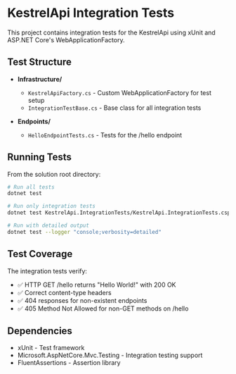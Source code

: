# KestrelApi Integration Tests

This project contains integration tests for the KestrelApi using xUnit and ASP.NET Core's WebApplicationFactory.

## Test Structure

- **Infrastructure/**
  - `KestrelApiFactory.cs` - Custom WebApplicationFactory for test setup
  - `IntegrationTestBase.cs` - Base class for all integration tests
  
- **Endpoints/**
  - `HelloEndpointTests.cs` - Tests for the /hello endpoint

## Running Tests

From the solution root directory:

```bash
# Run all tests
dotnet test

# Run only integration tests
dotnet test KestrelApi.IntegrationTests/KestrelApi.IntegrationTests.csproj

# Run with detailed output
dotnet test --logger "console;verbosity=detailed"
```

## Test Coverage

The integration tests verify:
- ✅ HTTP GET /hello returns "Hello World!" with 200 OK
- ✅ Correct content-type headers
- ✅ 404 responses for non-existent endpoints
- ✅ 405 Method Not Allowed for non-GET methods on /hello

## Dependencies

- xUnit - Test framework
- Microsoft.AspNetCore.Mvc.Testing - Integration testing support
- FluentAssertions - Assertion library